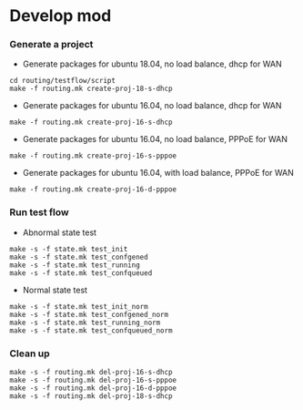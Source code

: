 # Develop mod

### Generate a project
* Generate packages for ubuntu 18.04, no load balance, dhcp for WAN
```  
cd routing/testflow/script
make -f routing.mk create-proj-18-s-dhcp
```

* Generate packages for ubuntu 16.04, no load balance, dhcp for WAN
```  
make -f routing.mk create-proj-16-s-dhcp
```

* Generate packages for ubuntu 16.04, no load balance, PPPoE for WAN
```  
make -f routing.mk create-proj-16-s-pppoe
```

* Generate packages for ubuntu 16.04, with load balance, PPPoE for WAN
```  
make -f routing.mk create-proj-16-d-pppoe
```

### Run test flow
* Abnormal state test
```  
make -s -f state.mk test_init
make -s -f state.mk test_confgened
make -s -f state.mk test_running
make -s -f state.mk test_confqueued
```

* Normal state test
```  
make -s -f state.mk test_init_norm
make -s -f state.mk test_confgened_norm
make -s -f state.mk test_running_norm
make -s -f state.mk test_confqueued_norm
```


### Clean up
```  
make -s -f routing.mk del-proj-16-s-dhcp
make -s -f routing.mk del-proj-16-s-pppoe
make -s -f routing.mk del-proj-16-d-pppoe
make -s -f routing.mk del-proj-18-s-dhcp
```
